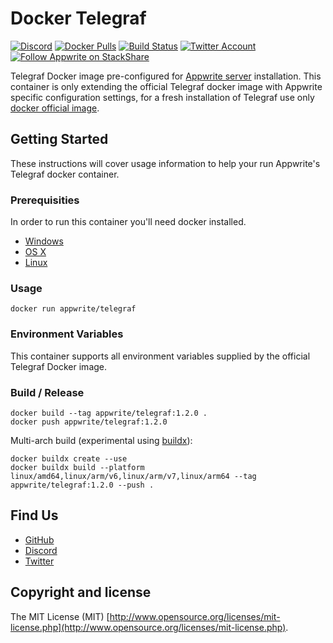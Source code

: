 # Docker Telegraf

[![Discord](https://img.shields.io/discord/564160730845151244?label=discord&style=flat-square)](https://appwrite.io/discord)
[![Docker Pulls](https://img.shields.io/docker/pulls/appwrite/telegraf?color=f02e65&style=flat-square)](https://hub.docker.com/r/appwrite/telegraf)
[![Build Status](https://img.shields.io/travis/com/appwrite/docker-telegraf?style=flat-square)](https://travis-ci.com/appwrite/docker-telegraf)
[![Twitter Account](https://img.shields.io/twitter/follow/appwrite_io?color=00acee&label=twitter&style=flat-square)](https://twitter.com/appwrite_io)
[![Follow Appwrite on StackShare](https://img.shields.io/badge/follow%20on-stackshare-blue?style=flat-square)](https://stackshare.io/appwrite)


Telegraf Docker image pre-configured for [Appwrite server](https://appwrite.io) installation. This container is only extending the official Telegraf docker image with Appwrite specific configuration settings, for a fresh installation of Telegraf use only [docker official image](https://hub.docker.com/_/telegraf).

## Getting Started

These instructions will cover usage information to help your run Appwrite's Telegraf docker container.

### Prerequisities

In order to run this container you'll need docker installed.

* [Windows](https://docs.docker.com/windows/started)
* [OS X](https://docs.docker.com/mac/started/)
* [Linux](https://docs.docker.com/linux/started/)

### Usage

```shell
docker run appwrite/telegraf
```

### Environment Variables

This container supports all environment variables supplied by the official Telegraf Docker image.

### Build / Release

```
docker build --tag appwrite/telegraf:1.2.0 .
docker push appwrite/telegraf:1.2.0
```

Multi-arch build (experimental using [buildx](https://github.com/docker/buildx)):

```
docker buildx create --use
docker buildx build --platform linux/amd64,linux/arm/v6,linux/arm/v7,linux/arm64 --tag appwrite/telegraf:1.2.0 --push .
```

## Find Us

* [GitHub](https://github.com/appwrite)
* [Discord](https://discord.gg/GSeTUeA)
* [Twitter](https://twitter.com/appwrite_io)

## Copyright and license

The MIT License (MIT) [http://www.opensource.org/licenses/mit-license.php](http://www.opensource.org/licenses/mit-license.php).

